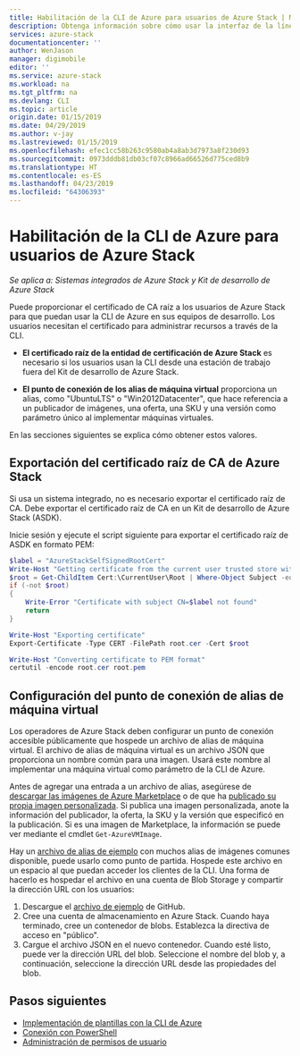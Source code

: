 ```yaml
---
title: Habilitación de la CLI de Azure para usuarios de Azure Stack | Microsoft Docs
description: Obtenga información sobre cómo usar la interfaz de la línea de comandos (CLI) multiplataforma para administrar e implementar recursos en Azure Stack
services: azure-stack
documentationcenter: ''
author: WenJason
manager: digimobile
editor: ''
ms.service: azure-stack
ms.workload: na
ms.tgt_pltfrm: na
ms.devlang: CLI
ms.topic: article
origin.date: 01/15/2019
ms.date: 04/29/2019
ms.author: v-jay
ms.lastreviewed: 01/15/2019
ms.openlocfilehash: efec1cc58b263c9580ab4a8ab3d7973a8f230d93
ms.sourcegitcommit: 0973dddb81db03cf07c8966ad66526d775ced8b9
ms.translationtype: HT
ms.contentlocale: es-ES
ms.lasthandoff: 04/23/2019
ms.locfileid: "64306393"
---
```

# <a name="enable-azure-cli-for-azure-stack-users"></a>Habilitación de la CLI de Azure para usuarios de Azure Stack

*Se aplica a: Sistemas integrados de Azure Stack y Kit de desarrollo de Azure Stack*

Puede proporcionar el certificado de CA raíz a los usuarios de Azure Stack para que puedan usar la CLI de Azure en sus equipos de desarrollo. Los usuarios necesitan el certificado para administrar recursos a través de la CLI.

 - **El certificado raíz de la entidad de certificación de Azure Stack** es necesario si los usuarios usan la CLI desde una estación de trabajo fuera del Kit de desarrollo de Azure Stack.  

 - **El punto de conexión de los alias de máquina virtual** proporciona un alias, como "UbuntuLTS" o "Win2012Datacenter", que hace referencia a un publicador de imágenes, una oferta, una SKU y una versión como parámetro único al implementar máquinas virtuales.  

En las secciones siguientes se explica cómo obtener estos valores.

## <a name="export-the-azure-stack-ca-root-certificate"></a>Exportación del certificado raíz de CA de Azure Stack

Si usa un sistema integrado, no es necesario exportar el certificado raíz de CA. Debe exportar el certificado raíz de CA en un Kit de desarrollo de Azure Stack (ASDK).

Inicie sesión y ejecute el script siguiente para exportar el certificado raíz de ASDK en formato PEM:

```powershell
$label = "AzureStackSelfSignedRootCert"
Write-Host "Getting certificate from the current user trusted store with subject CN=$label"
$root = Get-ChildItem Cert:\CurrentUser\Root | Where-Object Subject -eq "CN=$label" | select -First 1
if (-not $root)
{
    Write-Error "Certificate with subject CN=$label not found"
    return
}

Write-Host "Exporting certificate"
Export-Certificate -Type CERT -FilePath root.cer -Cert $root

Write-Host "Converting certificate to PEM format"
certutil -encode root.cer root.pem
```

## <a name="set-up-the-virtual-machine-aliases-endpoint"></a>Configuración del punto de conexión de alias de máquina virtual

Los operadores de Azure Stack deben configurar un punto de conexión accesible públicamente que hospede un archivo de alias de máquina virtual. El archivo de alias de máquina virtual es un archivo JSON que proporciona un nombre común para una imagen. Usará este nombre al implementar una máquina virtual como parámetro de la CLI de Azure.  

Antes de agregar una entrada a un archivo de alias, asegúrese de [descargar las imágenes de Azure Marketplace](azure-stack-download-azure-marketplace-item.md) o de que ha [publicado su propia imagen personalizada](azure-stack-add-vm-image.md). Si publica una imagen personalizada, anote la información del publicador, la oferta, la SKU y la versión que especificó en la publicación. Si es una imagen de Marketplace, la información se puede ver mediante el cmdlet ```Get-AzureVMImage```.  

Hay un [archivo de alias de ejemplo](https://raw.githubusercontent.com/Azure/azure-rest-api-specs/master/arm-compute/quickstart-templates/aliases.json) con muchos alias de imágenes comunes disponible, puede usarlo como punto de partida. Hospede este archivo en un espacio al que puedan acceder los clientes de la CLI. Una forma de hacerlo es hospedar el archivo en una cuenta de Blob Storage y compartir la dirección URL con los usuarios:

1. Descargue el [archivo de ejemplo](https://raw.githubusercontent.com/Azure/azure-rest-api-specs/master/arm-compute/quickstart-templates/aliases.json) de GitHub.
2. Cree una cuenta de almacenamiento en Azure Stack. Cuando haya terminado, cree un contenedor de blobs. Establezca la directiva de acceso en "público".  
3. Cargue el archivo JSON en el nuevo contenedor. Cuando esté listo, puede ver la dirección URL del blob. Seleccione el nombre del blob y, a continuación, seleccione la dirección URL desde las propiedades del blob.

## <a name="next-steps"></a>Pasos siguientes

- [Implementación de plantillas con la CLI de Azure](../user/azure-stack-deploy-template-command-line.md )
- [Conexión con PowerShell](azure-stack-powershell-install.md)
- [Administración de permisos de usuario](azure-stack-manage-permissions.md)
